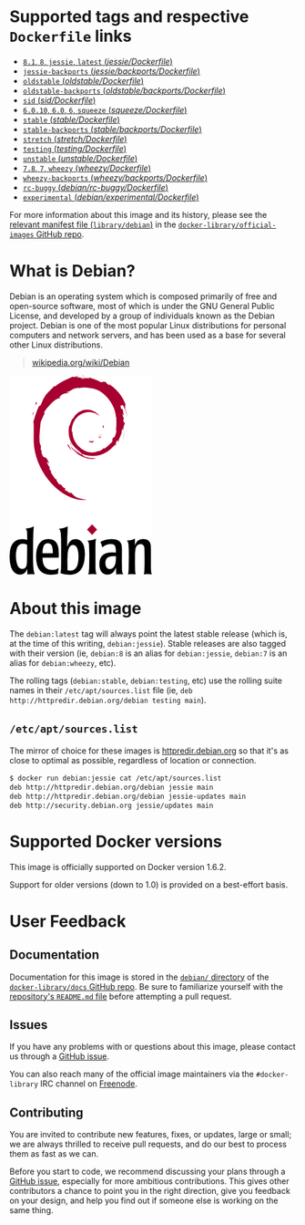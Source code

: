 # Supported tags and respective `Dockerfile` links

-	[`8.1`, `8`, `jessie`, `latest` (*jessie/Dockerfile*)](https://github.com/tianon/docker-brew-debian/blob/ea16605ec9cd86017a061fd123c71cc6b5e67f2c/jessie/Dockerfile)
-	[`jessie-backports` (*jessie/backports/Dockerfile*)](https://github.com/tianon/docker-brew-debian/blob/ea16605ec9cd86017a061fd123c71cc6b5e67f2c/jessie/backports/Dockerfile)
-	[`oldstable` (*oldstable/Dockerfile*)](https://github.com/tianon/docker-brew-debian/blob/ea16605ec9cd86017a061fd123c71cc6b5e67f2c/oldstable/Dockerfile)
-	[`oldstable-backports` (*oldstable/backports/Dockerfile*)](https://github.com/tianon/docker-brew-debian/blob/ea16605ec9cd86017a061fd123c71cc6b5e67f2c/oldstable/backports/Dockerfile)
-	[`sid` (*sid/Dockerfile*)](https://github.com/tianon/docker-brew-debian/blob/ea16605ec9cd86017a061fd123c71cc6b5e67f2c/sid/Dockerfile)
-	[`6.0.10`, `6.0`, `6`, `squeeze` (*squeeze/Dockerfile*)](https://github.com/tianon/docker-brew-debian/blob/ea16605ec9cd86017a061fd123c71cc6b5e67f2c/squeeze/Dockerfile)
-	[`stable` (*stable/Dockerfile*)](https://github.com/tianon/docker-brew-debian/blob/ea16605ec9cd86017a061fd123c71cc6b5e67f2c/stable/Dockerfile)
-	[`stable-backports` (*stable/backports/Dockerfile*)](https://github.com/tianon/docker-brew-debian/blob/ea16605ec9cd86017a061fd123c71cc6b5e67f2c/stable/backports/Dockerfile)
-	[`stretch` (*stretch/Dockerfile*)](https://github.com/tianon/docker-brew-debian/blob/ea16605ec9cd86017a061fd123c71cc6b5e67f2c/stretch/Dockerfile)
-	[`testing` (*testing/Dockerfile*)](https://github.com/tianon/docker-brew-debian/blob/ea16605ec9cd86017a061fd123c71cc6b5e67f2c/testing/Dockerfile)
-	[`unstable` (*unstable/Dockerfile*)](https://github.com/tianon/docker-brew-debian/blob/ea16605ec9cd86017a061fd123c71cc6b5e67f2c/unstable/Dockerfile)
-	[`7.8`, `7`, `wheezy` (*wheezy/Dockerfile*)](https://github.com/tianon/docker-brew-debian/blob/ea16605ec9cd86017a061fd123c71cc6b5e67f2c/wheezy/Dockerfile)
-	[`wheezy-backports` (*wheezy/backports/Dockerfile*)](https://github.com/tianon/docker-brew-debian/blob/ea16605ec9cd86017a061fd123c71cc6b5e67f2c/wheezy/backports/Dockerfile)
-	[`rc-buggy` (*debian/rc-buggy/Dockerfile*)](https://github.com/tianon/dockerfiles/blob/1e1fbb000b1ca14b0677803782942ecc20066492/debian/rc-buggy/Dockerfile)
-	[`experimental` (*debian/experimental/Dockerfile*)](https://github.com/tianon/dockerfiles/blob/1e1fbb000b1ca14b0677803782942ecc20066492/debian/experimental/Dockerfile)

For more information about this image and its history, please see the [relevant manifest file (`library/debian`)](https://github.com/docker-library/official-images/blob/master/library/debian) in the [`docker-library/official-images` GitHub repo](https://github.com/docker-library/official-images).

# What is Debian?

Debian is an operating system which is composed primarily of free and open-source software, most of which is under the GNU General Public License, and developed by a group of individuals known as the Debian project. Debian is one of the most popular Linux distributions for personal computers and network servers, and has been used as a base for several other Linux distributions.

> [wikipedia.org/wiki/Debian](https://en.wikipedia.org/wiki/Debian)

![logo](https://raw.githubusercontent.com/docker-library/docs/master/debian/logo.png)

# About this image

The `debian:latest` tag will always point the latest stable release (which is, at the time of this writing, `debian:jessie`). Stable releases are also tagged with their version (ie, `debian:8` is an alias for `debian:jessie`, `debian:7` is an alias for `debian:wheezy`, etc).

The rolling tags (`debian:stable`, `debian:testing`, etc) use the rolling suite names in their `/etc/apt/sources.list` file (ie, `deb
http://httpredir.debian.org/debian testing main`).

## `/etc/apt/sources.list`

The mirror of choice for these images is [httpredir.debian.org](http://httpredir.debian.org) so that it's as close to optimal as possible, regardless of location or connection.

	$ docker run debian:jessie cat /etc/apt/sources.list
	deb http://httpredir.debian.org/debian jessie main
	deb http://httpredir.debian.org/debian jessie-updates main
	deb http://security.debian.org jessie/updates main

# Supported Docker versions

This image is officially supported on Docker version 1.6.2.

Support for older versions (down to 1.0) is provided on a best-effort basis.

# User Feedback

## Documentation

Documentation for this image is stored in the [`debian/` directory](https://github.com/docker-library/docs/tree/master/debian) of the [`docker-library/docs` GitHub repo](https://github.com/docker-library/docs). Be sure to familiarize yourself with the [repository's `README.md` file](https://github.com/docker-library/docs/blob/master/README.md) before attempting a pull request.

## Issues

If you have any problems with or questions about this image, please contact us through a [GitHub issue](https://github.com/tianon/docker-brew-debian/issues).

You can also reach many of the official image maintainers via the `#docker-library` IRC channel on [Freenode](https://freenode.net).

## Contributing

You are invited to contribute new features, fixes, or updates, large or small; we are always thrilled to receive pull requests, and do our best to process them as fast as we can.

Before you start to code, we recommend discussing your plans through a [GitHub issue](https://github.com/tianon/docker-brew-debian/issues), especially for more ambitious contributions. This gives other contributors a chance to point you in the right direction, give you feedback on your design, and help you find out if someone else is working on the same thing.
